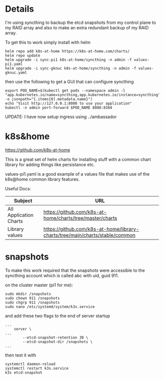 Details
=======

I'm using syncthing to backup the etcd snapshots from my control plane
to my RAID array and also to make an extra redundant backup of my RAID array.

To get this to work simply install with helm

```
helm repo add k8s-at-home https://k8s-at-home.com/charts/
helm repo update
helm upgrade -i sync-pi1 k8s-at-home/syncthing -n admin -f values-pi1.yaml
helm upgrade -i sync-gknuc k8s-at-home/syncthing -n admin -f values-gknuc.yaml
```

then use the following to get a GUI that can configure syncthing
```
export POD_NAME=$(kubectl get pods --namespace admin -l "app.kubernetes.io/name=syncthing,app.kubernetes.io/instance=syncthing" -o jsonpath="{.items[0].metadata.name}")
echo "Visit http://127.0.0.1:8080 to use your application"
kubectl -n admin port-forward $POD_NAME 8080:8384
```

UPDATE: I have now setup ingress using ../ambassador

k8s&home
========
https://github.com/k8s-at-home

This is a great set of helm charts for installing stuff with a common chart
library for adding things like persistance etc.

values-pi1.yaml is a good example of a values file that makes use of the
k8s@home common library features.

Useful Docs:

| Subject | URL |
|---------|-----|
|All Application Charts| https://github.com/k8s-at-home/charts/tree/master/charts |
|Library values        | https://github.com/k8s-at-home/library-charts/tree/main/charts/stable/common |

snapshots
=========

To make this work required that the snapshots were accessible to the
syncthing account which is called abc with uid, guid 911.

on the cluster master (pi1 for me):
```
sudo mkdir /snapshots
sudo chown 911 /snapshots
sudo chgrp 911 /snapshots
sudo nano /etc/systemd/system/k3s.service
```

and add these two flags to the end of server startup
```
...
    server \
...
        --etcd-snapshot-retention 30 \
        --etcd-snapshot-dir /snapshots \
...
```

then test it with
```
systemctl daemon-reload
systemctl restart k3s.service
k3s etcd-snapshot
```

